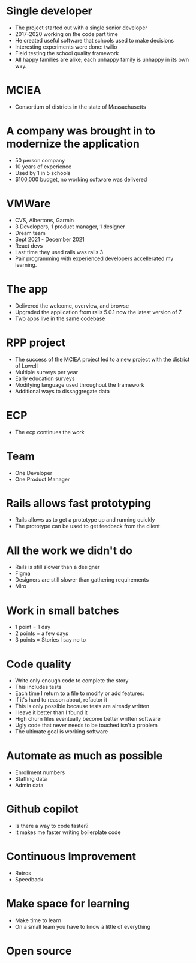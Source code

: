 # Single developer
  * The project started out with a single senior developer
  * 2017-2020 working on the code part time
  * He created useful software that schools used to make decisions
  * Interesting experiments were done: twilio
  * Field testing the school quality framework
  * All happy families are alike; each unhappy family is unhappy in its own way.

# MCIEA
  * Consortium of districts in the state of Massachusetts

# A company was brought in to modernize the application
  * 50 person company 
  * 10 years of experience
  * Used by 1 in 5 schools
  * $100,000 budget, no working software was delivered

# VMWare
  * CVS, Albertons, Garmin
  * 3 Developers, 1 product manager, 1 designer
  * Dream team
  * Sept 2021 - December 2021
  * React devs
  * Last time they used rails was rails 3
  * Pair programming with experienced developers accellerated my learning.  

# The app
  * Delivered the welcome, overview, and browse
  * Upgraded the application from rails 5.0.1 now the latest version of 7
  * Two apps live in the same codebase

# RPP project
  * The success of the MCIEA project led to a new project with the district of Lowell
  * Multiple surveys per year
  * Early education surveys
  * Modifying language used throughout the framework
  * Additional ways to dissaggregate data

# ECP
  * The ecp continues the work

# Team
  * One Developer
  * One Product Manager

# Rails allows fast prototyping
  * Rails allows us to get a prototype up and running quickly
  * The prototype can be used to get feedback from the client
   
# All the work we didn't do
  * Rails is still slower than a designer
  * Figma
  * Designers are still slower than gathering requirements
  * Miro

# Work in small batches
  * 1 point = 1 day
  * 2 points = a few days
  * 3 points = Stories I say no to
  
# Code quality
  * Write only enough code to complete the story
  * This includes tests
  * Each time I return to a file to modify or add features:
  * If it's hard to reason about, refactor it
  * This is only possible because tests are already written
  * I leave it better than I found it
  * High churn files eventually become better written software
  * Ugly code that never needs to be touched isn't a problem
  * The ultimate goal is working software
   
# Automate as much as possible
  * Enrollment numbers
  * Staffing data
  * Admin data
 
# Github copilot
  * Is there a way to code faster?
  * It makes me faster writing boilerplate code 
  
# Continuous Improvement
  * Retros
  * Speedback
  
# Make space for learning
  * Make time to learn
  * On a small team you have to know a little of everything

# Open source
